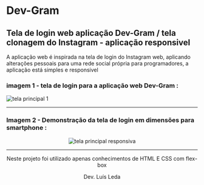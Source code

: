 <h1>Dev-Gram</h1>
<h2> Tela de login web aplicação Dev-Gram / tela clonagem do Instagram - aplicação responsivel </h2> 
<p> A aplicação web é inspirada na tela de login do Instagram web, aplicando alterações pessoais para uma rede social própria para programadores, a aplicação está simples e responsivel </p>

<h3>imagem 1 - tela de login para a aplicação web Dev-Gram : </h3>

![tela principal 1 ](https://user-images.githubusercontent.com/81451242/142681268-844aaff9-db31-4612-9469-7c559780c2f1.png)

<hr>

<h3>Imagem 2 -  Demonstração da tela de login em dimensões para smartphone : </h3>
<div align="center">
  
![tela principal responsiva ](https://user-images.githubusercontent.com/81451242/142681479-3807fd85-5961-4d45-9577-c61bfd6bfe29.png)

  </div>
<hr> 


<div align="center"><p> Neste projeto foi utilizado apenas conhecimentos de HTML E CSS com flex-box </p> </div>
<div align="center"><p> Dev. Luís Leda </p> </div>
